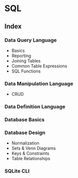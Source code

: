 # SQL

## Index

### Data Query Language
  - Basics
  - Reporting
  - Joining Tables
  - Common Table Expressions
  - SQL Functions

### Data Manipulation Language
  - CRUD

### Data Definition Language

### Database Basics

### Database Design
  - Normalization
  - Sets &amp; Venn Diagrams
  - Keys &amp; Constraints
  - Table Relationships

### SQLite CLI
